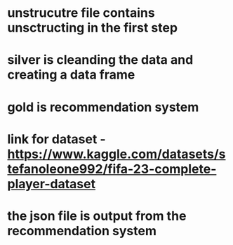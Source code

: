 # unstrucutre file contains unsctructing in the first step 
# silver is cleanding the data and creating a data frame
# gold is recommendation system
# link for dataset - https://www.kaggle.com/datasets/stefanoleone992/fifa-23-complete-player-dataset 
# the json file is output from the recommendation system

